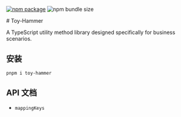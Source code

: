 <!-- <p align="center">
  <a href="https://vitejs.dev" target="_blank" rel="noopener noreferrer">
    <img width="180" src="" alt="toy-hammer">
  </a>
</p>
<br/> -->
<p>
  <a href="https://www.npmjs.com/package/toy-hammer"><img src="https://img.shields.io/npm/v/toy-hammer" alt="npm package"></a>
  <img src="https://img.shields.io/bundlephobia/min/toy-hammer" alt="npm bundle size">
</p>
# Toy-Hammer

A TypeScript utility method library designed specifically for business scenarios.

## 安装

`pnpm i toy-hammer`

## API 文档

- `mappingKeys`
